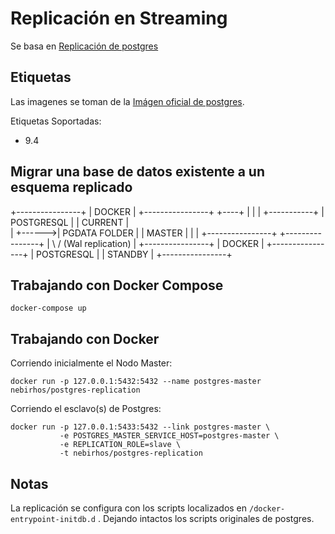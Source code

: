 Replicación en Streaming
==============================

Se basa en [Replicación de postgres](https://github.com/nebirhos/docker-postgres-replication)

Etiquetas
----

Las imagenes se toman de la [Imágen oficial de postgres](https://hub.docker.com/_/postgres/).

Etiquetas Soportadas:

* 9.4 

Migrar una base de datos existente a un esquema replicado
--------------------------------------------------

+----------------+
|     DOCKER     |
+----------------+       +----+
|                |       |    +-----------+
|  POSTGRESQL    |       |    CURRENT 	  |		
|				 +------>| PGDATA  FOLDER |
|    MASTER		 |		 |				  |
+----------------+		 +----------------+
		|
	   \ /  (Wal replication)
	    |
+----------------+
|     DOCKER     |
+----------------+
|  POSTGRESQL    |
|    STANDBY	 |
+----------------+

Trabajando con Docker Compose
-----------------------

```
docker-compose up
```


Trabajando con Docker
---------------

Corriendo inicialmente el Nodo Master:

```
docker run -p 127.0.0.1:5432:5432 --name postgres-master nebirhos/postgres-replication
```


Corriendo el esclavo(s) de Postgres:

```
docker run -p 127.0.0.1:5433:5432 --link postgres-master \
           -e POSTGRES_MASTER_SERVICE_HOST=postgres-master \
           -e REPLICATION_ROLE=slave \
           -t nebirhos/postgres-replication
```


Notas
-----

La replicación se configura con los scripts localizados en `/docker-entrypoint-initdb.d` .
Dejando intactos los scripts originales de postgres.